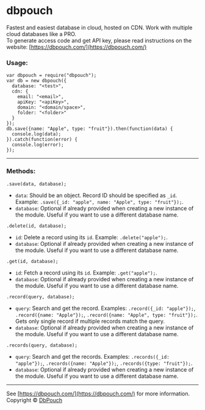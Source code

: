 # dbpouch

Fastest and easiest database in cloud, hosted on CDN. Work with multiple cloud databases like a PRO.  
To generate access code and get API key, please read instructions on the website: [https://dbpouch.com/](https://dbpouch.com/)

### **Usage:**
```
var dbpouch = require("dbpouch");
var db = new dbpouch({
  database: "<test>",
  cdn: {
    email: "<email>",
    apiKey: "<apiKey>",
    domain: "<domain/space>",
    folder: "<folder>"
  }
});
db.save({name: "Apple", type: "fruit"}).then(function(data) {
  console.log(data);
}).catch(function(error) {
  console.log(error);
});
```

------------------------

### **Methods:**

`.save(data, database);`

- `data`: Should be an object. Record ID should be specified as `_id`.  
Example: `.save({_id: "apple", name: "Apple", type: "fruit"});`.  
- `database`: Optional if already provided when creating a new instance of the module. Useful if you want to use a different database name.

`.delete(id, database);`

- `id`: Delete a record using its `id`.
Example: `.delete("apple");`.  
- `database`: Optional if already provided when creating a new instance of the module. Useful if you want to use a different database name.

`.get(id, database);`

- `id`: Fetch a record using its `id`.
Example: `.get("apple");`.
- `database`: Optional if already provided when creating a new instance of the module. Useful if you want to use a different database name.

`.record(query, database);`

- `query`: Search and get the record.
Examples: `.record({_id: "apple"});`, `.record({name: "Apple"});`, `.record({name: "Apple", type: "fruit"});`.
Gets only single record if multiple records match the query.
- `database`: Optional if already provided when creating a new instance of the module. Useful if you want to use a different database name.

`.records(query, database);`

- `query`: Search and get the records.
Examples: `.records({_id: "apple"});`, `.records({name: "Apple"});`, `.records({type: "fruit"});`.
- `database`: Optional if already provided when creating a new instance of the module. Useful if you want to use a different database name.

---------------------------------------------

See [https://dbpouch.com/](https://dbpouch.com/) for more information.  
Copyright &copy; [DbPouch](https://dbpouch.com/)
